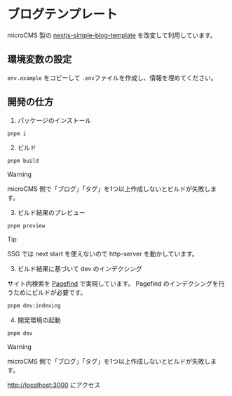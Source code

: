 # ブログテンプレート

microCMS 製の [nextjs-simple-blog-template](https://github.com/microcmsio/nextjs-simple-blog-template) を改変して利用しています。

## 環境変数の設定

`env.example` をコピーして `.env`ファイルを作成し、情報を埋めてください。

## 開発の仕方

1. パッケージのインストール

```bash
pnpm i
```

2. ビルド

```bash
pnpm build
```

> [!WARNING]
> microCMS 側で「ブログ」「タグ」を1つ以上作成しないとビルドが失敗します。

3. ビルド結果のプレビュー
 
```bash
pnpm preview
```

> [!TIP]
> SSG では next start を使えないので http-server を動かしています。

3. ビルド結果に基づいて dev のインデクシング

サイト内検索を [Pagefind](https://pagefind.app/) で実現しています。
Pagefind のインデクシングを行うためにビルドが必要です。

```bash
pnpm dev:indexing
```

4. 開発環境の起動

```bash
pnpm dev
```

> [!WARNING]
> microCMS 側で「ブログ」「タグ」を1つ以上作成しないとビルドが失敗します。

[http://localhost:3000](http://localhost:3000) にアクセス

